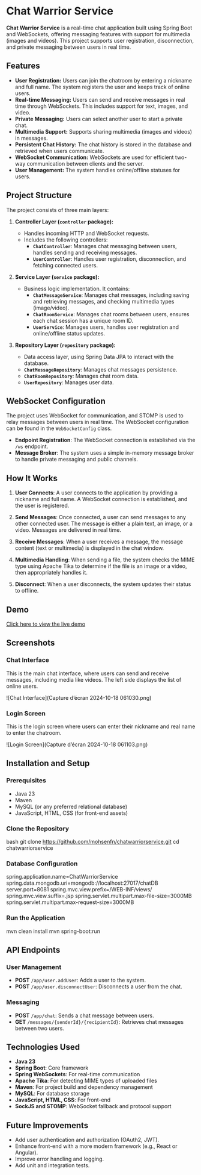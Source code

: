 # Chat Warrior Service

**Chat Warrior Service** is a real-time chat application built using Spring Boot and WebSockets, offering messaging features with support for multimedia (images and videos). This project supports user registration, disconnection, and private messaging between users in real time.

## Features

- **User Registration:** Users can join the chatroom by entering a nickname and full name. The system registers the user and keeps track of online users.
- **Real-time Messaging:** Users can send and receive messages in real time through WebSockets. This includes support for text, images, and video.
- **Private Messaging:** Users can select another user to start a private chat.
- **Multimedia Support:** Supports sharing multimedia (images and videos) in messages.
- **Persistent Chat History:** The chat history is stored in the database and retrieved when users communicate.
- **WebSocket Communication:** WebSockets are used for efficient two-way communication between clients and the server.
- **User Management:** The system handles online/offline statuses for users.

## Project Structure

The project consists of three main layers:

1. **Controller Layer (`controller` package):**
    - Handles incoming HTTP and WebSocket requests.
    - Includes the following controllers:
        - **`ChatController`**: Manages chat messaging between users, handles sending and receiving messages.
        - **`UserController`**: Handles user registration, disconnection, and fetching connected users.
   
2. **Service Layer (`service` package):**
    - Business logic implementation. It contains:
        - **`ChatMessageService`**: Manages chat messages, including saving and retrieving messages, and checking multimedia types (image/video).
        - **`ChatRoomService`**: Manages chat rooms between users, ensures each chat session has a unique room ID.
        - **`UserService`**: Manages users, handles user registration and online/offline status updates.
   
3. **Repository Layer (`repository` package):**
    - Data access layer, using Spring Data JPA to interact with the database.
    - **`ChatMessageRepository`**: Manages chat messages persistence.
    - **`ChatRoomRepository`**: Manages chat room data.
    - **`UserRepository`**: Manages user data.

## WebSocket Configuration

The project uses WebSocket for communication, and STOMP is used to relay messages between users in real time. The WebSocket configuration can be found in the `WebSocketConfig` class.

- **Endpoint Registration**: The WebSocket connection is established via the `/ws` endpoint.
- **Message Broker**: The system uses a simple in-memory message broker to handle private messaging and public channels.

## How It Works

1. **User Connects**: A user connects to the application by providing a nickname and full name. A WebSocket connection is established, and the user is registered.
   
2. **Send Messages**: Once connected, a user can send messages to any other connected user. The message is either a plain text, an image, or a video. Messages are delivered in real time.
   
3. **Receive Messages**: When a user receives a message, the message content (text or multimedia) is displayed in the chat window.
   
4. **Multimedia Handling**: When sending a file, the system checks the MIME type using Apache Tika to determine if the file is an image or a video, then appropriately handles it.
   
5. **Disconnect**: When a user disconnects, the system updates their status to offline.
## Demo

[Click here to view the live demo](https://we.tl/t-rXdZmBAOds)
## Screenshots

### Chat Interface
This is the main chat interface, where users can send and receive messages, including media like videos. The left side displays the list of online users.

![Chat Interface](Capture d’écran 2024-10-18 061030.png)

### Login Screen
This is the login screen where users can enter their nickname and real name to enter the chatroom.

![Login Screen](Capture d’écran 2024-10-18 061103.png)
## Installation and Setup

### Prerequisites
- Java 23
- Maven
- MySQL (or any preferred relational database)
- JavaScript, HTML, CSS (for front-end assets)

### Clone the Repository
bash
git clone https://github.com/mohsenfn/chatwarriorservice.git
cd chatwarriorservice

### Database Configuration
spring.application.name=ChatWarriorService
spring.data.mongodb.uri=mongodb://localhost:27017/chatDB
server.port=8081
spring.mvc.view.prefix=/WEB-INF/views/
spring.mvc.view.suffix=.jsp
spring.servlet.multipart.max-file-size=3000MB
spring.servlet.multipart.max-request-size=3000MB

### Run the Application

mvn clean install
mvn spring-boot:run

## API Endpoints

### User Management

- **POST** `/app/user.addUser`: Adds a user to the system.
- **POST** `/app/user.disconnectUser`: Disconnects a user from the chat.

### Messaging

- **POST** `/app/chat`: Sends a chat message between users.
- **GET** `/messages/{senderId}/{recipientId}`: Retrieves chat messages between two users.

## Technologies Used

- **Java 23**
- **Spring Boot**: Core framework
- **Spring WebSockets**: For real-time communication
- **Apache Tika**: For detecting MIME types of uploaded files
- **Maven**: For project build and dependency management
- **MySQL**: For database storage
- **JavaScript, HTML, CSS**: For front-end
- **SockJS and STOMP**: WebSocket fallback and protocol support

## Future Improvements

- Add user authentication and authorization (OAuth2, JWT).
- Enhance front-end with a more modern framework (e.g., React or Angular).
- Improve error handling and logging.
- Add unit and integration tests.



